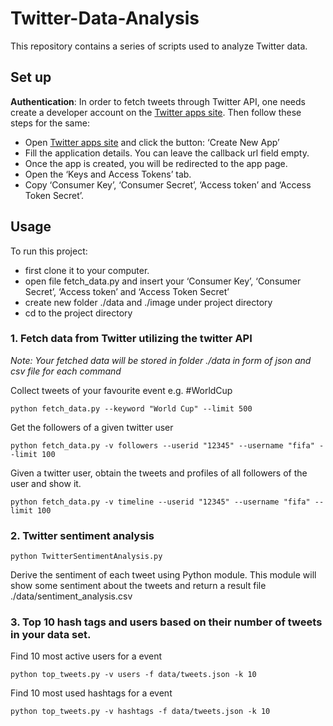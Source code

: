 # Twitter-Data-Analysis

This repository contains a series of scripts used to analyze Twitter data.

## Set up
**Authentication**: In order to fetch tweets through Twitter API, one needs create a developer account on the [Twitter apps site](https://apps.twitter.com/). Then follow these steps for the same:

* Open [Twitter apps site](https://apps.twitter.com/) and click the button: ‘Create New App’
* Fill the application details. You can leave the callback url field empty.
* Once the app is created, you will be redirected to the app page.
* Open the ‘Keys and Access Tokens’ tab.
* Copy ‘Consumer Key’, ‘Consumer Secret’, ‘Access token’ and ‘Access Token Secret’.

## Usage
To run this project: 
- first clone it to your computer.
- open file fetch_data.py and insert your ‘Consumer Key’, ‘Consumer Secret’, ‘Access token’ and ‘Access Token Secret’
- create new folder ./data and ./image under project directory
- cd to the project directory
### 1. Fetch data from Twitter utilizing the twitter API
*Note: Your fetched data will be stored in folder ./data in form of json and csv file for each command*

Collect tweets of your favourite event e.g.	#WorldCup 
```
python fetch_data.py --keyword "World Cup" --limit 500
```
Get the followers of a given	twitter	user
```
python fetch_data.py -v followers --userid "12345" --username "fifa" --limit 100
```
Given	a	twitter	user,	obtain	the	tweets	and	profiles	of	all	followers	of	the	user	and	show	it.
```
python fetch_data.py -v timeline --userid "12345" --username "fifa" --limit 100
```

### 2. Twitter sentiment analysis
```
python TwitterSentimentAnalysis.py
```
Derive the sentiment of each tweet using Python module. This module will show some sentiment about the tweets and return a result file ./data/sentiment_analysis.csv

### 3. Top	10 hash	tags	and	users	based	on	their	number	of	tweets	in	your	data	set.
Find 10 most active users for a event
```
python top_tweets.py -v users -f data/tweets.json -k 10
```
Find 10 most used hashtags for a event
```
python top_tweets.py -v hashtags -f data/tweets.json -k 10
```